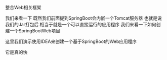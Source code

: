 整合Web相关框架

我们来看一下 既然我们前面提到SpringBoot会内嵌一个Tomcat服务器 也就是说我们的Jar打包后
相当于就是一个可以直接运行的应用程序 我们来看一下如何创建一个SpringBootWeb项目

这里我们演示使用IDEA来创建一个基于SpringBoot的Web应用程序

它是真的快


